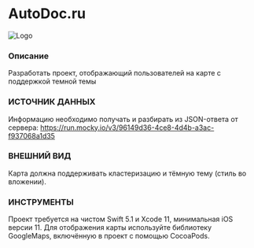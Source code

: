 # AutoDoc.ru
![Logo](https://sosinvitalii.com/wp-content/uploads/2020/12/autodoc.png "AutoDoc.ru")
### Описание
Разработать проект, отображающий пользователей на карте с поддержкой темной темы
### ИСТОЧНИК ДАННЫХ
Информацию необходимо получать и разбирать из JSON-ответа от сервера: https://run.mocky.io/v3/96149d36-4ce8-4d4b-a3ac-f937068a1d35
### ВНЕШНИЙ ВИД
Карта должна поддерживать кластеризацию и тёмную тему (стиль во вложении).
### ИНСТРУМЕНТЫ
Проект требуется на чистом Swift 5.1 и Xcode 11, минимальная iOS версии 11. Для отображения карты используйте библиотеку GoogleMaps, включённую в проект с помощью CocoaPods.

